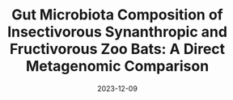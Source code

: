 ---
title: "Gut Microbiota Composition of Insectivorous Synanthropic and Fructivorous Zoo Bats: A Direct Metagenomic Comparison"
collection: publications
permalink: /publication/2023-12-09-paper-9
#excerpt: 'The study analyzes the gut microbiota of different bat species and finds that microbial diversity varies significantly between insectivorous and fructivorous bats, suggesting that diet influences gut microbiota more than species. The study also identifies several bacteria in the gut microbiota of synanthropic bats that are important for public health and animal welfare. These findings provide a basis for future research into the role of bats in microbial ecology.'
date: 2023-12-09
venue: 'International Journal of Molecular Sciences'
paperurl: 'http://iliapopov17.github.io/files/Papers/Gut Microbiota Composition of Insectivorous Synanthropic and Fructivorous Zoo Bats A Direct Metagenomic Comparison.pdf'
citation: 'Popov, I.V.; <b>Popov, I.V.</b>; Krikunova, A.A.; Lipilkina, T.A.; Derezina, T.N.; Chikindas, M.L.; Venema, K.; Ermakov, A.M. <i>Int. J. Mol. Sci.</i> 2023<br/>[![DOI](https://img.shields.io/badge/DOI-10.3390%2Fijms242417301-blue)](https://doi.org/10.3390/ijms242417301)'
---
